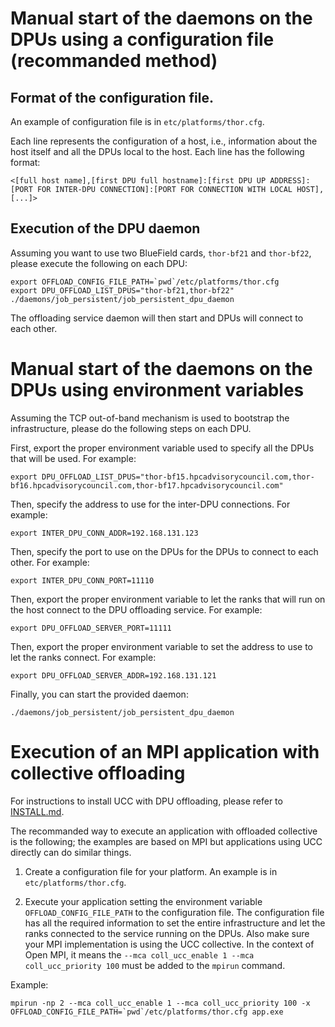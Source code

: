 # Manual start of the daemons on the DPUs using a configuration file (recommanded method)

## Format of the configuration file.

An example of configuration file is in `etc/platforms/thor.cfg`.

Each line represents the configuration of a host, i.e., information about the host itself and all the DPUs local to the host.
Each line has the following format:
```
<[full host name],[first DPU full hostname]:[first DPU UP ADDRESS]:[PORT FOR INTER-DPU CONNECTION]:[PORT FOR CONNECTION WITH LOCAL HOST],[...]>
```

## Execution of the DPU daemon

Assuming you want to use two BlueField cards, `thor-bf21` and `thor-bf22`, please execute the following on each DPU:
```
export OFFLOAD_CONFIG_FILE_PATH=`pwd`/etc/platforms/thor.cfg
export DPU_OFFLOAD_LIST_DPUS="thor-bf21,thor-bf22"
./daemons/job_persistent/job_persistent_dpu_daemon
```
The offloading service daemon will then start and DPUs will connect to each other.

# Manual start of the daemons on the DPUs using environment variables

Assuming the TCP out-of-band mechanism is used to bootstrap the infrastructure, please do the following steps on each DPU.

First, export the proper environment variable used to specify all the DPUs that will be used. For example:

```
export DPU_OFFLOAD_LIST_DPUS="thor-bf15.hpcadvisorycouncil.com,thor-bf16.hpcadvisorycouncil.com,thor-bf17.hpcadvisorycouncil.com"
```

Then, specify the address to use for the inter-DPU connections. For example:

```
export INTER_DPU_CONN_ADDR=192.168.131.123
```

Then, specify the port to use on the DPUs for the DPUs to connect to each other. For example:

```
export INTER_DPU_CONN_PORT=11110
```

Then, export the proper environment variable to let the ranks that will run on the host connect to the DPU offloading service. For example:

```
export DPU_OFFLOAD_SERVER_PORT=11111
```

Then, export the proper environment variable to set the address to use to let the ranks connect. For example:

```
export DPU_OFFLOAD_SERVER_ADDR=192.168.131.121
```

Finally, you can start the provided daemon:

```
./daemons/job_persistent/job_persistent_dpu_daemon
```

# Execution of an MPI application with collective offloading

For instructions to install UCC with DPU offloading, please refer to [INSTALL.md](./INSTALL.md).

The recommanded way to execute an application with offloaded collective is the following; the examples are based on MPI but applications using UCC directly can do similar things.

1. Create a configuration file for your platform. An example is in `etc/platforms/thor.cfg`.

2. Execute your application setting the environment variable `OFFLOAD_CONFIG_FILE_PATH` to the configuration file. The configuration file has all the required information to set the entire infrastructure and let the ranks connected to the service running on the DPUs. Also make sure your MPI implementation is using the UCC collective. In the context of Open MPI, it means the `--mca coll_ucc_enable 1 --mca coll_ucc_priority 100` must be added to the `mpirun` command.

Example:
```
mpirun -np 2 --mca coll_ucc_enable 1 --mca coll_ucc_priority 100 -x OFFLOAD_CONFIG_FILE_PATH=`pwd`/etc/platforms/thor.cfg app.exe
```